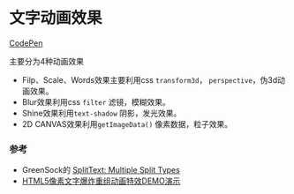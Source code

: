 # 文字动画效果

[CodePen](https://codepen.io/sanchez3/full/MOJYXq/)

主要分为4种动画效果

- Filp、Scale、Words效果主要利用css `transform3d`， `perspective`，伪3d动画效果。
- Blur效果利用css `filter` 滤镜，模糊效果。
- Shine效果利用`text-shadow` 阴影，发光效果。
- 2D CANVAS效果利用`getImageData()` 像素数据，粒子效果。



### 参考

- GreenSock的 [SplitText: Multiple Split Types](https://greensock.com/splittext-example)
- [HTML5像素文字爆炸重组动画特效DEMO演示](http://www.html5tricks.com/demo/html5-text-pixel/index.html)

